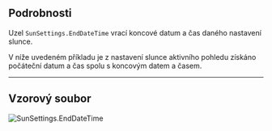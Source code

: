 ## Podrobnosti
Uzel `SunSettings.EndDateTime` vrací koncové datum a čas daného nastavení slunce.

V níže uvedeném příkladu je z nastavení slunce aktivního pohledu získáno počáteční datum a čas spolu s koncovým datem a časem.
___
## Vzorový soubor

![SunSettings.EndDateTime](./Revit.Elements.SunSettings.EndDateTime_img.jpg)
